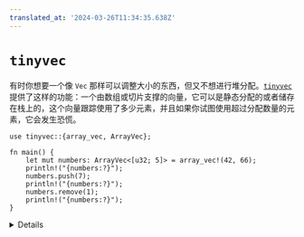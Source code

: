 ```yaml
---
translated_at: '2024-03-26T11:34:35.638Z'
---
```


# `tinyvec`

有时你想要一个像 `Vec` 那样可以调整大小的东西，但又不想进行堆分配。[`tinyvec`][1] 提供了这样的功能：一个由数组或切片支撑的向量，它可以是静态分配的或者储存在栈上的，这个向量跟踪使用了多少元素，并且如果你试图使用超过分配数量的元素，它会发生恐慌。

```rust,editable,compile_fail
use tinyvec::{array_vec, ArrayVec};

fn main() {
    let mut numbers: ArrayVec<[u32; 5]> = array_vec!(42, 66);
    println!("{numbers:?}");
    numbers.push(7);
    println!("{numbers:?}");
    numbers.remove(1);
    println!("{numbers:?}");
}
```

<details>

- `tinyvec` 要求元素类型实现 `Default` 以便初始化。
- Rust Playground 包含了 `tinyvec`，因此这个例子可以直接在线运行。

</details>

[1]: https://crates.io/crates/tinyvec
